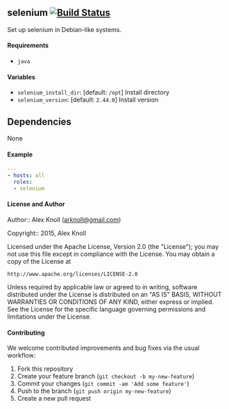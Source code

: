 ## selenium [![Build Status](https://travis-ci.org/arknoll/ansible-role-selenium.svg?branch=master)](https://travis-ci.org/arknoll/ansible-role-selenium)

Set up selenium in Debian-like systems.

#### Requirements

* `java`

#### Variables

* `selenium_install_dir`: [default: `/opt`] Install directory
* `selenium_version`: [default: `2.44.0`] Install version

## Dependencies

None

#### Example

```yaml
---
- hosts: all
  roles:
  - selenium
```

#### License and Author

Author:: Alex Knoll (arknoll@gmail.com)

Copyright:: 2015, Alex Knoll

Licensed under the Apache License, Version 2.0 (the "License");
you may not use this file except in compliance with the License.
You may obtain a copy of the License at

    http://www.apache.org/licenses/LICENSE-2.0

Unless required by applicable law or agreed to in writing, software
distributed under the License is distributed on an "AS IS" BASIS,
WITHOUT WARRANTIES OR CONDITIONS OF ANY KIND, either express or implied.
See the License for the specific language governing permissions and
limitations under the License.

#### Contributing

We welcome contributed improvements and bug fixes via the usual workflow:

1. Fork this repository
2. Create your feature branch (`git checkout -b my-new-feature`)
3. Commit your changes (`git commit -am 'Add some feature'`)
4. Push to the branch (`git push origin my-new-feature`)
5. Create a new pull request
